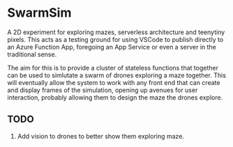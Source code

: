# SwarmSim

A 2D experiment for exploring mazes, serverless architecture and teenytiny pixels.
This acts as a testing ground for using VSCode to publish directly to an Azure Function App, foregoing an App Service or even a server in the traditional sense.

The aim for this is to provide a cluster of stateless functions that together can be used to simlutate a swarm of drones exploring a maze together. This will eventually allow the system to work with any front end that can create and display frames of the simulation, opening up avenues for user interaction, probably allowing them to design the maze the drones explore.

## TODO

1. Add vision to drones to better show them exploring maze.
